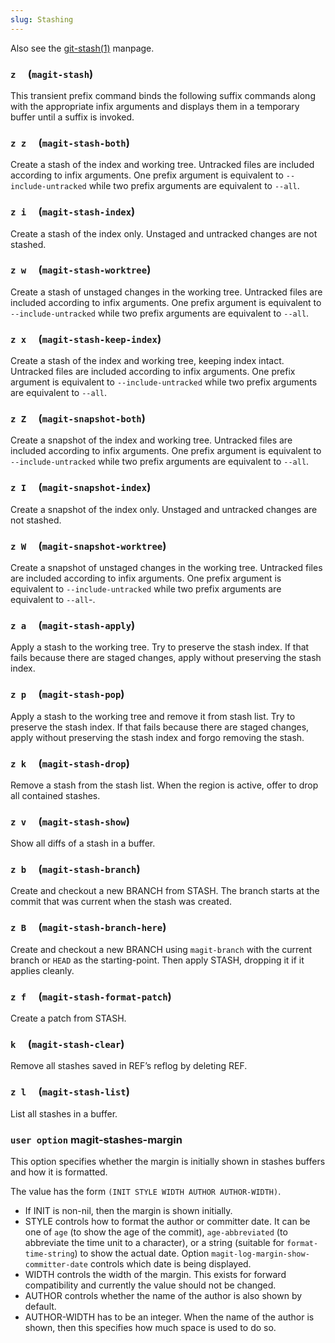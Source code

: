 ```yaml
---
slug: Stashing
---
```


Also see the [git-stash(1)](http://git-scm.com/docs/git-stash) manpage.

### `z`     (`magit-stash`)

This transient prefix command binds the following suffix commands along with the appropriate infix arguments and displays them in a temporary buffer until a suffix is invoked.

### `z z`     (`magit-stash-both`)

Create a stash of the index and working tree. Untracked files are included according to infix arguments. One prefix argument is equivalent to `--include-untracked` while two prefix arguments are equivalent to `--all`.

### `z i`     (`magit-stash-index`)

Create a stash of the index only. Unstaged and untracked changes are not stashed.

### `z w`     (`magit-stash-worktree`)

Create a stash of unstaged changes in the working tree. Untracked files are included according to infix arguments. One prefix argument is equivalent to `--include-untracked` while two prefix arguments are equivalent to `--all`.

### `z x`     (`magit-stash-keep-index`)

Create a stash of the index and working tree, keeping index intact. Untracked files are included according to infix arguments. One prefix argument is equivalent to `--include-untracked` while two prefix arguments are equivalent to `--all`.

### `z Z`     (`magit-snapshot-both`)

Create a snapshot of the index and working tree. Untracked files are included according to infix arguments. One prefix argument is equivalent to `--include-untracked` while two prefix arguments are equivalent to `--all`.

### `z I`     (`magit-snapshot-index`)

Create a snapshot of the index only. Unstaged and untracked changes are not stashed.

### `z W`     (`magit-snapshot-worktree`)

Create a snapshot of unstaged changes in the working tree. Untracked files are included according to infix arguments. One prefix argument is equivalent to `--include-untracked` while two prefix arguments are equivalent to `--all`-.

### `z a`     (`magit-stash-apply`)

Apply a stash to the working tree. Try to preserve the stash index. If that fails because there are staged changes, apply without preserving the stash index.

### `z p`     (`magit-stash-pop`)

Apply a stash to the working tree and remove it from stash list. Try to preserve the stash index. If that fails because there are staged changes, apply without preserving the stash index and forgo removing the stash.

### `z k`     (`magit-stash-drop`)

Remove a stash from the stash list. When the region is active, offer to drop all contained stashes.

### `z v`     (`magit-stash-show`)

Show all diffs of a stash in a buffer.

### `z b`     (`magit-stash-branch`)

Create and checkout a new BRANCH from STASH. The branch starts at the commit that was current when the stash was created.

### `z B`     (`magit-stash-branch-here`)

Create and checkout a new BRANCH using `magit-branch` with the current branch or `HEAD` as the starting-point. Then apply STASH, dropping it if it applies cleanly.

### `z f`     (`magit-stash-format-patch`)

Create a patch from STASH.

### `k`     (`magit-stash-clear`)

Remove all stashes saved in REF’s reflog by deleting REF.

### `z l`     (`magit-stash-list`)

List all stashes in a buffer.

### <span className="tag useroption">`user option`</span> **magit-stashes-margin**

This option specifies whether the margin is initially shown in stashes buffers and how it is formatted.

The value has the form `(INIT STYLE WIDTH AUTHOR AUTHOR-WIDTH)`.

*   If INIT is non-nil, then the margin is shown initially.
*   STYLE controls how to format the author or committer date. It can be one of `age` (to show the age of the commit), `age-abbreviated` (to abbreviate the time unit to a character), or a string (suitable for `format-time-string`) to show the actual date. Option `magit-log-margin-show-committer-date` controls which date is being displayed.
*   WIDTH controls the width of the margin. This exists for forward compatibility and currently the value should not be changed.
*   AUTHOR controls whether the name of the author is also shown by default.
*   AUTHOR-WIDTH has to be an integer. When the name of the author is shown, then this specifies how much space is used to do so.
